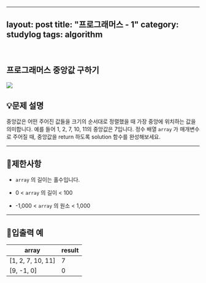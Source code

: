﻿
---
layout: post
title: "프로그래머스 - 1"
category: studylog
tags: algorithm
---

<br>

## 프로그래머스 중앙값 구하기


![](https://velog.velcdn.com/images/dlsdud9098/post/e1464da6-734f-4172-a5d3-8df73b71a328/image.png)
## 💡문제 설명
중앙값은 어떤 주어진 값들을 크기의 순서대로 정렬했을 때 가장 중앙에 위치하는 값을 의미합니다. 예를 들어 1, 2, 7, 10, 11의 중앙값은 7입니다. 정수 배열 ```array```
가 매개변수로 주어질 때, 중앙값을 return 하도록 solution 함수를 완성해보세요.


---




## 🚫제한사항


* ```array```
의 길이는 홀수입니다.




* 0 &lt; ```array```
의 길이 &lt; 100




* -1,000 &lt; ```array```
의 원소 &lt; 1,000




---




## 🔢입출력 예




<table><thead><tr><th>array</th><th>result</th></tr></thead><tbody><tr><td>[1, 2, 7, 10, 11]</td><td>7</td></tr><tr><td>[9, -1, 0]</td><td>0</td></tr></tbody>
</table>
